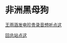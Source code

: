 # 非洲黑母狗
[王雨涵发电珍贵录音想听点这](https://hw.a.yximgs.com/bs2/ost/MTY1NDQzODE4NDgzXzQwODUyMzUwOTI.m4a)  
  
[回总站点这](https://wdxszz.github.io/wdxszz/)
